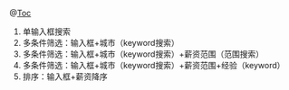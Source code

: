 @[Toc](测试文档)
1. 单输入框搜索
2. 多条件筛选：输入框+城市（keyword搜索）
3. 多条件筛选：输入框+城市（keyword搜索）+薪资范围（范围搜索）
4. 多条件筛选：输入框+城市（keyword搜索）+薪资范围+经验（keyword）
5. 排序：输入框+薪资降序